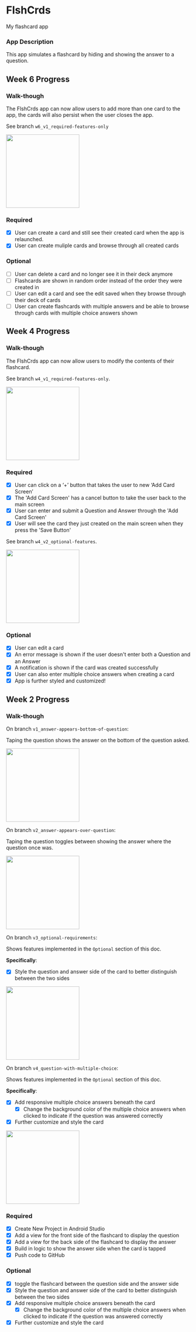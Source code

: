 # FlshCrds
My flashcard app

### App Description
This app simulates a flashcard by hiding and showing the answer to a question.

## Week 6 Progress

### Walk-though
The FlshCrds app can now allow users to add more than one card to the app, the cards will also persist when the user closes the app. 

See branch `w6_v1_required-features-only`

<img src="week6_v1.gif" width=200><br/>

### Required
- [X] User can create a card and still see their created card when the app is relaunched.
- [X] User can create muliple cards and browse through all created cards

### Optional
- [ ] User can delete a card and no longer see it in their deck anymore
- [ ] Flashcards are shown in random order instead of the order they were created in
- [ ] User can edit a card and see the edit saved when they browse through their deck of cards
- [ ] User can create flashcards with multiple answers and be able to browse through cards with multiple choice answers shown

## Week 4 Progress

### Walk-though
The FlshCrds app can now allow users to modify the contents of their flashcard.

See branch `w4_v1_required-features-only`.

<img src="week4_v1.gif" width=200><br>


### Required
- [X] User can click on a ‘+’ button that takes the user to new ‘Add Card Screen’
- [X] The 'Add Card Screen' has a cancel button to take the user back to the main screen
- [X] User can enter and submit a Question and Answer through the 'Add Card Screen'
- [X] User will see the card they just created on the main screen when they press the 'Save Button'

See branch `w4_v2_optional-features`.

<img src="week4_v2.gif" width=200><br>

### Optional
- [X] User can edit a card
- [X] An error message is shown if the user doesn't enter both a Question and an Answer
- [X] A notification is shown if the card was created successfully
- [X] User can also enter multiple choice answers when creating a card
- [X] App is further styled and customized!

## Week 2 Progress

### Walk-though

On branch `v1_answer-appears-bottom-of-question`:

Taping the question shows the answer on the bottom of the question asked.

<img src="week2_v1.gif" width=200><br>


On branch `v2_answer-appears-over-question`:

Taping the question toggles between showing the answer where the question once was.

<img src="week2_v2.gif" width=200><br>

On branch `v3_optional-requirements`:

Shows features implemented in the `Optional` section of this doc.

**Specifically**:
- [X] Style the question and answer side of the card to better distinguish between the two sides

<img src="week2_v3.gif" width=200><br>

On branch `v4_question-with-multiple-choice`:

Shows features implemented in the `Optional` section of this doc. 

**Specifically**:
- [X] Add responsive multiple choice answers beneath the card
   - [X] Change the background color of the multiple choice answers when clicked to indicate if the question was answered correctly
- [X] Further customize and style the card

<img src="week2_v4.gif" width=200><br>

### Required
- [X] Create New Project in Android Studio
- [X] Add a view for the front side of the flashcard to display the question
- [X] Add a view for the back side of the flashcard to display the answer
- [X] Build in logic to show the answer side when the card is tapped
- [X] Push code to GitHub
### Optional
- [X] toggle the flashcard between the question side and the answer side
- [X] Style the question and answer side of the card to better distinguish between the two sides
- [X] Add responsive multiple choice answers beneath the card
   - [X] Change the background color of the multiple choice answers when clicked to indicate if the question was answered correctly
- [X] Further customize and style the card
